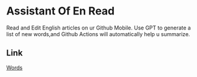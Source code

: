 # Assistant Of En Read

Read and Edit English articles on ur Github Mobile. Use GPT to generate a list of new words,and Github Actions will automatically help u summarize.

## Link

[Words](./word/)
